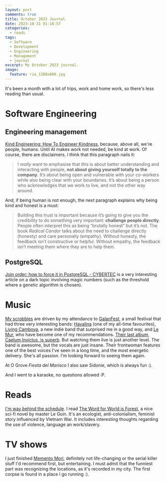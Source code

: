 ```yaml
---
layout: post
comments: true
title: October 2023 Journal
date: 2023-10-31 01:18:57
categories:
  - reads
tags:
  - Software
  - Development
  - Engineering
  - Management
  - journal
excerpt: My October 2023 journal.
image:
  feature: ria_1388x800.jpg
---
```

It's been a month with a lot of trips, work and home work, so there's less reading than usual.
# Software Engineering

## Engineering management

[Kind Engineering: How To Engineer Kindness](https://kind.engineering/), because, above all, we're people, humans. Until AI makes work not needed, be kind at work. Of course, there are disclaimers. I think that this paragraph nails it:

> I _really_ want to emphasise that this is about better understanding and interacting with people, **not about giving yourself totally to the company**. It’s about being open and vulnerable with your co-workers while also being clear with your boundaries. It’s about being a person who acknowledges that we work to live, and not the other way around.

And, if being human is not enough, the next paragraph explains why being kind and honest is a must:

>Building this trust is important because it’s going to give you the credibility to do something very important: **challenge people directly**. People often interpret this as being “brutally honest” but it’s not. The book _Radical Candor_ talks about the need to challenge directly (honesty) and care personally (empathy). Without honesty, the feedback isn’t constructive or helpful. Without empathy, the feedback isn’t meeting them where they are to help them.

## PostgreSQL

[Join order: how to force it in PostgreSQL - CYBERTEC](https://www.cybertec-postgresql.com/en/forcing-a-join-order-in-postgresql/) is a very interesting article on a dark topic involving magic numbers (such as the threshold where a genetic algorithm is chosen).

# Music

[My scrobbles](https://www.last.fm/user/juanignaciosl/library/artists?from=2023-10-01&rangetype=1month) are driven by my attendance to [GalanFest](https://www.facebook.com/asociacioneresmas/?locale=es_ES), a small festival that had three very interesting bands: [Havalina](https://open.spotify.com/artist/2nQcWlLWvXPTX34Ysqr2A2?si=6PSiRfZPQBa-uNtXXubDTA) (one of my all-time favourites), [Living Camboya](https://open.spotify.com/artist/5S0fuxdB26HXN2bVPx3keU?si=_SsTEUDhS8alThmgiTH73g), a new indie band that surprised me in a good way, and [Le Mur](https://open.spotify.com/artist/5JHSLDmbF5fx9necHlvi0e?si=7EeWuXDRRrOUemej5ZL26g), who have become one of my recommendations. [Their last album, Caelum Invictus, is superb](https://open.spotify.com/album/4imNvzmTAxBz3brZimFx4X?si=5mICrFs_Sn2FiyiJRBMdoQ). But watching them live is just another level. The band is awesome, but the vocals are just insane. Their frontwoman features one of the best voices I've seen in a long time, and the most energetic delivery. She's all passion. I'm looking forward to seeing them again.

At O Grove _Fiesta del Marisco_ I also saw Sidonie, which is always fun :).

And I went to a karaoke, no questions allowed :P.

# Reads

[I'm way behind the schedule](https://www.goodreads.com/user_challenges/40431405). I read [The Word for World is Forest](https://www.goodreads.com/book/show/1812744.El_nombre_del_mundo_es_Bosque), a nice sci-fi novel by master Le Guin. It's an ecologist, anti-colonialism, feminist story influenced by Vietnam War. It includes interesting thoughts regarding the use of violence, language an work/slavery.

# TV shows

I just finished [Memento Mori](https://www.imdb.com/title/tt22169620/), definitely not life-changing or the serial killer stuff I'd recommend first, but entertaining. I must admit that the funniest part was recognizing the locations, as it's recorded in my city. The first corpse is found in a place I go running :).
